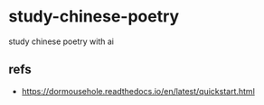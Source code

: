 # study-chinese-poetry
study chinese poetry with ai

## refs
* https://dormousehole.readthedocs.io/en/latest/quickstart.html
